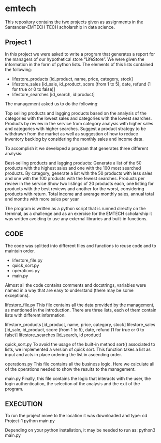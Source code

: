 # emtech
This repository contains the two projects given as assignments in the Santander-EMTECH TECH scholarship in data science.
## Project 1
In this project we were asked to write a program that generates a report for the managers of our hypothetical store “LifeStore”. We were given the information in the form of python lists. The elements of this lists contained the following:

- lifestore_products [id_product, name, price, category, stock]
- lifestore_sales [id_sale, id_product, score (from 1 to 5), date, refund (1 for true or 0 to false)]
- lifestore_searches [id_search, id product]

The management asked us to do the following:

Top selling products and lagging products based on the analysis of the categories with the lowest sales and categories with the lowest searches.
Products by review in the service from category analysis with higher sales and categories with higher searches.
Suggest a product strategy to be withdrawn from the market as well as suggestion of how to reduce inventory backlog by considering the monthly sales and income data.

To accomplish it we developed a program that generates three different analysis:

Best-selling products and lagging products:
Generate a list of the 50 products with the highest sales and one with the 100 most searched products.
By category, generate a list with the 50 products with less sales and one with the 100 products with the fewest searches.
Products per review in the service 
Show two listings of 20 products each, one listing for products with the best reviews and another for the worst, considering products with return.
Total income and average monthly sales, annual total and months with more sales per year

The program is written as a python script that is runned directly on the terminal, as a challenge and as an exercise for the EMTECH scholarship it was written avoiding to use any external libraries and built-in functions.

## CODE
The code was splitted into different files and functions to reuse code and to maintain order.

* lifestore_file.py
* quick_sort.py
* operations.py
* main.py

Almost all the code contains comments and docstrings, variables were named in a way that are easy to understand (there may be some exceptions).

lifestore_file.py
This file contains all the data provided by the management, as mentioned in the introduction. There are three lists, each of them contain lists with different information. 

lifestore_products [id_product, name, price, category, stock]
lifestore_sales [id_sale, id_product, score (from 1 to 5), date, refund (1 for true or 0 to false)]
lifestore_searches [id_search, id product]

quick_sort.py
To avoid the usage of the built-in method sort() associated to lists, we implemented a version of quick sort. This function takes a list as input and acts in place ordering the list in ascending order. 

operations.py
This file contains all the business logic. Here we calculate all of the operations needed to show the results to the management.

main.py
Finally, this file contains the logic that interacts with the user, the login authentication, the selection of the analysis and the exit of the program. 

## EXECUTION
To run the project move to the location it was downloaded and type:
  cd Project-1
  python main.py

Depending on your python installation, it may be needed to run as:
  python3 main.py
